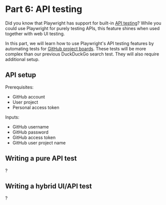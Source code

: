 # Part 6: API testing

Did you know that Playwright has support for built-in
[API testing](https://playwright.dev/python/docs/api-testing)? 
While you could use Playwright for purely testing APIs,
this feature shines when used together with web UI testing.

In this part, we will learn how to use Playwright's API testing features by automating tests
for [GitHub project boards](https://docs.github.com/en/issues/organizing-your-work-with-project-boards).
These tests will be more complex than our previous DuckDuckGo search test.
They will also require additional setup.


## API setup


Prerequisites:

* GitHub account
* User project
* Personal access token


Inputs:

* GitHub username
* GitHub password
* GitHub access token
* GitHub user project name


## Writing a pure API test

?


## Writing a hybrid UI/API test

?
